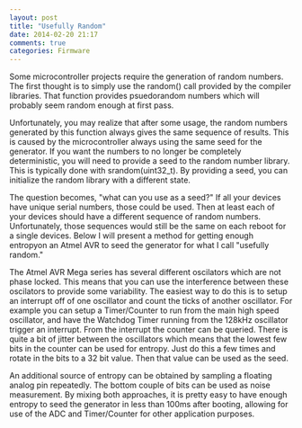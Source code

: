 ```yaml
---
layout: post
title: "Usefully Random"
date: 2014-02-20 21:17
comments: true
categories: Firmware
---
```


Some microcontroller projects require the generation of random
numbers. The first thought is to simply use the random() call provided
by the compiler libraries. That function provides psuedorandom
numbers which will probably seem random enough at first pass.

Unfortunately, you may realize that after some usage, the random
numbers generated by this function always gives the same sequence of
results. This is caused by the microcontroller always using the same
seed for the generator. If you want the numbers to no longer be
completely deterministic, you will need to provide a seed to the
random number library. This is typically done with
srandom(uint32_t). By providing a seed, you can initialize the random
library with a different state.

The question becomes, "what can you use as a seed?" If all your
devices have unique serial numbers, those could be used. Then at least
each of your devices should have a different sequence of random
numbers. Unfortunately, those sequences would still be the same on
each reboot for a single devices. Below I will present a method for
getting enough entropyon an Atmel AVR to seed the generator for what I
call "usefully random."

The Atmel AVR Mega series has several different oscilators which are
not phase locked. This means that you can use the interference between
these oscilators to provide some variability. The easiest way to do
this is to setup an interrupt off of one oscillator and count the
ticks of another oscillator. For example you can setup a Timer/Counter
to run from the main high speed oscillator, and have the Watchdog
Timer running from the 128kHz oscillator trigger an interrupt. From
the interrupt the counter can be queried. There is quite a bit of
jitter between the oscillators which means that the lowest few bits in
the counter can be used for entropy. Just do this a few times and
rotate in the bits to a 32 bit value. Then that value can be used as the
seed.

An additional source of entropy can be obtained by sampling a floating
analog pin repeatedly. The bottom couple of bits can be used as noise
measurement. By mixing both approaches, it is pretty easy to have
enough entropy to seed the generator in less than 100ms after booting,
allowing for use of the ADC and Timer/Counter for other application
purposes.
